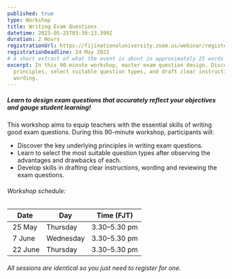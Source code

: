 ```yaml
---
published: true
type: Workshop
title: Writing Exam Questions
datetime: 2023-05-25T03:30:13.399Z
duration: 2 Hours
registrationUrl: https://fijinationaluniversity.zoom.us/webinar/register/WN_vOQtYCfpSFSXKInj2NZOJw
registrationDeadline: 24 May 2023
# A short extract of what the event is about in approximately 25 words
excerpt: In this 90-minute workshop, master exam question design. Discover key
  principles, select suitable question types, and draft clear instructions and
  wording.
---
```

##### Learn to design exam questions that accurately reflect your objectives and gauge student learning!

This workshop aims to equip teachers with the essential skills of writing good exam questions. During this 90-minute workshop, participants will:

* Discover the key underlying principles in writing exam questions.
* Learn to select the most suitable question types after observing the advantages and drawbacks of each.
* Develop skills in drafting clear instructions, wording and reviewing the exam questions.

###### Workshop schedule:

| Date       | Day       | Time (FJT)   |
| ---------- | --------- | ------------ |
| ﻿ 25 May    | Thursday  | 3.30–5.30 pm |
| ﻿ 7 June    | Wednesday | 3.30–5.30 pm |
| ﻿ 22 June   | Thursday  | 3.30–5.30 pm |



###### All sessions are identical so you just need to register for one.
